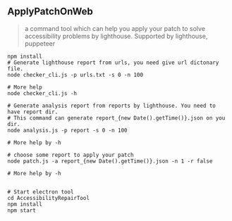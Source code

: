## ApplyPatchOnWeb 
> a command tool which can help you apply your patch to solve accessibility problems by lighthouse.
> Supported by lighthouse, puppeteer

```
npm install
# Generate lighthouse report from urls, you need give url dictonary file.
node checker_cli.js -p urls.txt -s 0 -n 100

# More help
node checker_cli.js -h

# Generate analysis report from reports by lighthouse. You need to have report dir.
# This command can generate report_{new Date().getTime()}.json on you dir.
node analysis.js -p report -s 0 -n 100

# More help by -h

# choose some report to apply your patch
node patch.js -a report_{new Date().getTime()}.json -n 1 -r false

# More help by -h


# Start electron tool
cd AccessibilityRepairTool
npm install
npm start
```
